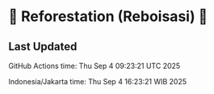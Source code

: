 
# 🌳 Reforestation (Reboisasi) 🌲

## Last Updated

GitHub Actions time: Thu Sep  4 09:23:21 UTC 2025

Indonesia/Jakarta time: Thu Sep  4 16:23:21 WIB 2025
